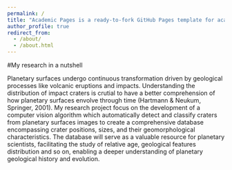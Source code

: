```yaml
---
permalink: /
title: "Academic Pages is a ready-to-fork GitHub Pages template for academic personal websites"
author_profile: true
redirect_from: 
  - /about/
  - /about.html
---
```


#My research in a nutshell

Planetary surfaces undergo continuous transformation
driven by geological processes like volcanic eruptions and
impacts. Understanding the distribution of impact craters is
crutial to have a better comprehension of how planetary
surfaces envolve through time (Hartmann & Neukum,
Springer, 2001). My research project focus on the development of a
computer vision algorithm which automatically detect and
classify craters from planetary surfaces images to create a
comprehensive database encompassing crater positions, sizes,
and their geomorphological characteristics. The database will serve as a valuable
resource for planetary scientists, facilitating the study of
relative age, geological features distribution and so on,
enabling a deeper understanding of planetary geological
history and evolution.
